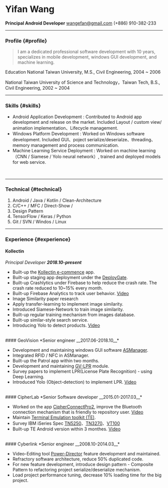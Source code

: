 
# Yifan Wang
__Principal Android Developer__ 
wangefan@gmail.com
(+886) 910-382-233
<br/>

------

### Profile {#profile}

>I am a dedicated professional software development with 10 years, specializes in mobile development, windows GUI development, and machine learning.

Education
National Taiwan University, 
M.S., Civil Engineering, 2004 ~ 2006

National Taiwan University of Science and Technology，Taiwan Tech, 
B.S., Civil Engineering, 2002 ~ 2004

------

### Skills {#skills}

* Android Application Development
  : Contributed to Android app development and release on the market. Included Layout / custom view/ animation implementation、Lifecycle management.
* Windows Platform Development
  : Worked on Windows software development. Included GUI、poject serialize/deserialze、threading、memory management and process communication.
* Machine Learning Service Deployment
  : Worked on machine learning（CNN / Siamese / Yolo neural network）, trained and deployed models for web service.
  
<br/>

-------

### Technical {#technical}

1. Android / Java / Kotlin / Clean-Architecture 
2. C/C++ / MFC / Direct-Show / 
3. Design Pattern
4. TensorFlow / Keras / Python
5. Git / SVN / Windos / Linux 

------

### Experience {#experience}

#### Kollectin
*Principal Developer __2018.10-present__*

  * Built-up the [Kollectin e-commence](https://play.google.com/store/apps/details?id=net.lateralview.kollectin) app.
  * Built-up staging app deployment under the [DeployGate](https://deploygate.com/dashboard).
  * Built-up Crashlytics under Firebase to help reduce the crash rate. The crash rate reduced to 10~15% every month.
  * Built-up Firebase Analytics to track user behavior.
  [Video](https://www.youtube.com/watch?v=gh3oxs1AiHw&feature=youtu.be)
  * Image Similarity paper research
  * Apply transfer-learning to implement image similarity.
  * Introduced Siamese-Network to train image similarity.
  * Built-up regular training mechanism from images database.
  * Built-up similar-style search service.
  * Introducing Yolo to detect products.
 [Video](https://www.youtube.com/watch?v=YZpIvG_6Q94)
 <br/>
#### GeoVision
*Senior engineer __2017.06-2018.10__*

  * Development and maintaining windows GUI software [ASManager](http://www.geovision.com.tw/product/GV-ASManager%20(Access%20Control)).
  * Integrated RFID / NFC in ASManager.
  * Built-up the Patrol app within two months.
  * Development and maintaining [GV-LPR](http://www.geovision.com.tw/tw/product/GV-LPR) module.
  * Survey papers to implement LPR(License Plate Recognition) - using Deep Learning.
  * Introduced Yolo (Object-detection) to implement LPR.
[Video](https://www.youtube.com/watch?v=MRuW7Vvn6Gw&feature=youtu.be)
<br/>
#### CipherLab
*Senior Software developer __2015.01-2017.03__*

  * Worked on the app [CipherConnectPro2](https://play.google.com/store/apps/details?id=com.cipherlab.cipherconnectpro2), improve the Bluetooth connection mechanism that is friendly to repository user. 
[Video](https://www.youtube.com/watch?v=9RRoyhm00nE&feature=youtu.be)
  * Maintain [Terminal Emulation toolkit (TE)](https://www.cipherlab.com/zh-tw/product-c57916/Mirror-VT-Emulator.html).
  * Survey IBM iSeries Spec [TN5250](https://mochasoft.dk/tn5250.htm)、[TN3270](https://en.wikipedia.org/wiki/3270_emulator)、[VT100](https://en.wikipedia.org/wiki/VT100)
  * Built-up TE Android version within 3 monthes.
  [Video](https://www.youtube.com/watch?v=A9tEWyjaJ-s&feature=youtu.be)
<br/>
#### Cyberlink
*Senior engineer __2008.10-2014.03__*

  * Video-Editing tool [Power-Director](https://tw.cyberlink.com/products/video-photo-editor-combo/features_zh_TW.html) feature development and maintained.
  * Refractory software architecture, reduce 50% duplicated code.
  * For new feature development, introduce design pattern - Composite Pattern to refactoring project serialize/deserialize mechanism.
  * Load project performance tuning, decrease 10% loading time for the big project.
